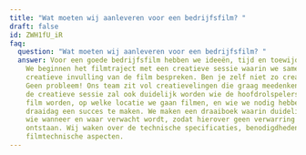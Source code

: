 ```yaml
---
title: "Wat moeten wij aanleveren voor een bedrijfsfilm? "
draft: false
id: ZWH1fU_iR
faq:
  question: "Wat moeten wij aanleveren voor een bedrijfsfilm? "
  answer: Voor een goede bedrijfsfilm hebben we ideeën, tijd en toewijding nodig.
    We beginnen het filmtraject met een creatieve sessie waarin we samen de
    creatieve invulling van de film bespreken. Ben je zelf niet zo creatief?
    Geen probleem! Ons team zit vol creatievelingen die graag meedenken. Tijdens
    de creatieve sessie zal ook duidelijk worden wie de hoofdrolspelers van de
    film worden, op welke locatie we gaan filmen, en wie we nodig hebben om de
    draaidag een succes te maken. We maken een draaiboek waarin duidelijk staat
    wie wanneer en waar verwacht wordt, zodat hierover geen verwarring kan
    ontstaan. Wij waken over de technische specificaties, benodigdheden en alle
    filmtechnische aspecten.
---
```

